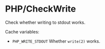 # PHP/CheckWrite

Check whether writing to stdout works.

Cache variables:

* `PHP_WRITE_STDOUT`
  Whether `write(2)` works.

